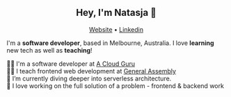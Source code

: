 <h2 align="center">Hey, I'm Natasja 👋</h2>

<p align="center">
  <a href="https://natasja.dev/" target="_blank">Website</a> •
  <a href="https://https://www.linkedin.com/in/natasja-laurie" target="_blank"/>Linkedin</a>
</p>

I'm a __software developer__, based in Melbourne, Australia. I love __learning__ new tech as well as __teaching__!

👩‍💻  I'm a software developer at [A Cloud Guru](https://www.acloud.guru) <br />
👩‍🏫  I teach frontend web development at [General Assembly](https://generalassemb.ly/) <br />
🌱  I’m currently diving deeper into serverless architecture. <br />
💜 I love working on the full solution of a problem - frontend & backend work
